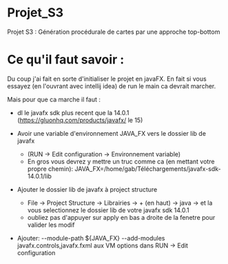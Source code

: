 # Projet_S3
Projet S3 : Génération procédurale de cartes par une approche top-bottom




# Ce qu'il faut savoir :

Du coup j'ai fait en sorte d'initialiser le projet en javaFX.
En fait si vous essayez (en l'ouvrant avec intellij idea) de run le main ca devrait marcher.

Mais pour que ca marche il faut :

 - dl le javafx sdk plus recent que la 14.0.1 (https://gluonhq.com/products/javafx/ le 15)
 
 - Avoir une variable d'environnement JAVA_FX vers le dossier lib de javafx
   - (RUN -> Edit configuration -> Environnement variable)
   - En gros vous devrez y mettre un truc comme ca (en mettant votre propre chemin): JAVA_FX=/home/gab/Téléchargements/javafx-sdk-14.0.1/lib
 
 - Ajouter le dossier lib de javafx à project structure
    - File -> Project Structure -> Librairies ->  + (en haut) -> java -> et la vous selectionnez le dossier lib de votre javafx sdk 14.0.1
    - oubliez pas d'appuyer sur apply en bas a droite de la fenetre pour valider les modif
   
 
 - Ajouter:  --module-path ${JAVA_FX} --add-modules javafx.controls,javafx.fxml aux VM options dans RUN -> Edit configuration
